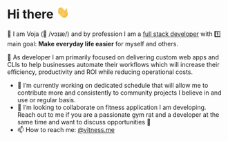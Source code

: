 # Hi there  <img src="https://raw.githubusercontent.com/vpetkovic/vpetkovic/main/wave.gif" width="30px">

🧑 I am Voja (👅 /vɔɪæ/) and by profession I am a [full stack developer](https://www.indeed.com/career-advice/finding-a-job/full-stack-developer-definition) with 1️⃣ main goal: **Make everyday life easier** for myself and others.  

📅 As developer I am primarily focused on delivering custom web apps and CLIs to help businesses automate their workflows which will increase their efficiency, productivity and ROI while reducing operational costs.


- 🔭 I’m currently working on dedicated schedule that will allow me to contribute more and consistently to community projects I believe in and use or regular basis.
- 👯 I’m looking to collaborate on fitness application I am developing. Reach out to me if you are a passionate gym rat and a developer at the same time and want to discuss opportunities 🚀
- 📫 How to reach me: [@vitness.me](https://instagram.com/vitness.me)

<!--
[![GitHub Stats](https://github-readme-stats.vercel.app/api?username=vpetkovic&count_private=true&show_icons=true&hide=stars&theme=highcontrast)](https://github.com/anuraghazra/github-readme-stats)

**vpetkovic/vpetkovic** is a ✨ _special_ ✨ repository because its `README.md` (this file) appears on your GitHub profile.

Here are some ideas to get you started:

- 🔭 I’m currently working on ...
- 🌱 I’m currently learning ...
- 👯 I’m looking to collaborate on ...
- 🤔 I’m looking for help with ...
- 💬 Ask me about ...
- 📫 How to reach me: ...
- 😄 Pronouns: ...
- ⚡ Fun fact: ...
-->
